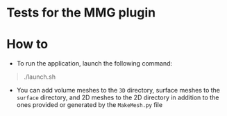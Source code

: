 # Tests for the MMG plugin

How to
========

* To run the application, launch the following command:
>  ./launch.sh
* You can add volume meshes to the `3D` directory, surface meshes to the `surface` directory, and 2D meshes to the 2D directory in addition to the ones provided or generated by the `MakeMesh.py` file
